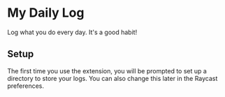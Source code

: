 # My Daily Log

Log what you do every day. It's a good habit!

## Setup

The first time you use the extension, you will be prompted to set up a directory to store your logs. You can also change this later in the Raycast preferences.